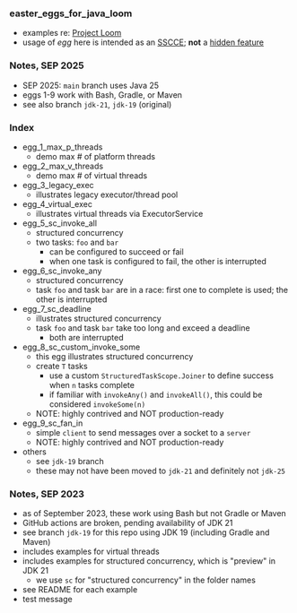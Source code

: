 
### easter_eggs_for_java_loom

- examples re: [Project Loom](https://openjdk.org/projects/loom/) 
- usage of *egg* here is intended as an [SSCCE](http://sscce.org/); **not** a [hidden feature](https://en.wikipedia.org/wiki/Easter_egg_(media))

### Notes, SEP 2025

* SEP 2025: `main` branch uses Java 25
* eggs 1-9 work with Bash, Gradle, or Maven
* see also branch `jdk-21`, `jdk-19` (original)

### Index

* egg_1_max_p_threads
    * demo max # of platform threads
* egg_2_max_v_threads
    * demo max # of virtual threads
* egg_3_legacy_exec
    * illustrates legacy executor/thread pool 
* egg_4_virtual_exec
    * illustrates virtual threads via ExecutorService
* egg_5_sc_invoke_all
    * structured concurrency
    * two tasks: `foo` and `bar`
        - can be configured to succeed or fail
        - when one task is configured to fail, the other is interrupted
* egg_6_sc_invoke_any
    * structured concurrency
    * task `foo` and task `bar` are in a race: first one to complete is used; the other is interrupted
* egg_7_sc_deadline
    * illustrates structured concurrency
    * task `foo` and task `bar` take too long and exceed a deadline
        - both are interrupted
* egg_8_sc_custom_invoke_some
    * this egg illustrates structured concurrency
    * create `T` tasks
        - use a custom `StructuredTaskScope.Joiner` to define success when `n` tasks complete 
        - if familiar with `invokeAny()` and `invokeAll()`, this could be considered `invokeSome(n)`
    * NOTE: highly contrived and NOT production-ready
* egg_9_sc_fan_in
    * simple `client` to send messages over a socket to a `server`
    * NOTE: highly contrived and NOT production-ready
* others
    * see `jdk-19` branch
    * these may not have been moved to `jdk-21` and definitely not `jdk-25`

### Notes, SEP 2023

* as of September 2023, these work using Bash but not Gradle or Maven
* GitHub actions are broken, pending availability of JDK 21 
* see branch `jdk-19` for this repo using JDK 19 (including Gradle and Maven)
* includes examples for virtual threads
* includes examples for structured concurrency, which is "preview" in JDK 21 
    - we use `sc` for "structured concurrency" in the folder names
* see README for each example
* test message

